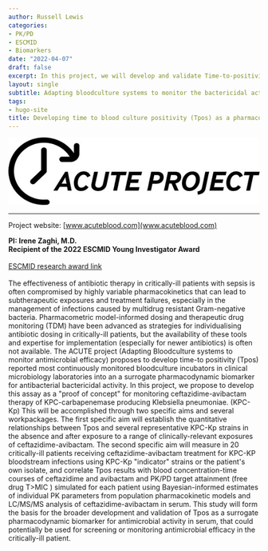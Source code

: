 ```yaml
---
author: Russell Lewis
categories:
- PK/PD
- ESCMID
- Biomarkers
date: "2022-04-07"
draft: false
excerpt: In this project, we will develop and validate Time-to-positivity (Tpos) measured from automated bloodculture detection systems used in clinical microbiology laboratories as a pharmacodynamic biomarker for monitoring bactericidal activity of carbapenem-resistant Enterbacterales (CRE) in critically-ill patients.
layout: single
subtitle: Adapting bloodculture systems to monitor the bactericidal activity of antibiotics used to treat carbapenem-resistant Enterobacterales
tags:
- hugo-site
title: Developing time to blood culture positivity (Tpos) as a pharmacodynamic biomarker
---
```


![](featured-hex.png)

------------------------------------------------------------------------

Project website: [www.acuteblood.com](www.acuteblood.com)

**PI: Irene Zaghi, M.D.** <br> **Recipient of the 2022 ESCMID Young Investigator Award** <br> <br>[ESCMID research award link](https://www.escmid.org/profession_career/awards_grants/research_grants/awardees_2022/) <br> <br> The effectiveness of antibiotic therapy in critically-ill patients with sepsis is often compromised by highly variable pharmacokinetics that can lead to subtherapeutic exposures and treatment failures, especially in the management of infections caused by multidrug resistant Gram-negative bacteria. Pharmacometric model-informed dosing and therapeutic drug monitoring (TDM) have been advanced as strategies for individualising antibiotic dosing in critically-ill patients, but the availability of these tools and expertise for implementation (especially for newer antibiotics) is often not available. The ACUTE project (Adapting Bloodculture systems to monitor antimicrobial efficacy) proposes to develop time-to positivity (Tpos) reported most continuously monitored bloodculture incubators in clinical microbiology laboratories into an a surrogate pharmacodynamic biomarker for antibacterial bactericidal activity. In this project, we propose to develop this assay as a "proof of concept" for monitoring ceftazidime-avibactam therapy of KPC-carbapenemase producing Klebsiella pneumoniae. (KPC-Kp) This will be accomplished through two specific aims and several workpackages. The first specific aim will establish the quantitative relationships between Tpos and several representative KPC-Kp strains in the absence and after exposure to a range of clinically-relevant exposures of ceftazidime-avibactam. The second specific aim will measure in 20 critically-ill patients receiving ceftazidime-avibactam treatment for KPC-KP bloodstream infections using KPC-Kp "indicator" strains or the patient's own isolate, and correlate Tpos results with blood concentration-time courses of ceftazidime and avibactam and PK/PD target attainment (free drug T\>MIC ) simulated for each patient using Bayesian-informed estimates of individual PK parameters from population pharmacokinetic models and LC/MS/MS analysis of ceftazidime-avibactam in serum. This study will form the basis for the broader development and validation of Tpos as a surrogate pharmacodynamic biomarker for antimicrobial activity in serum, that could potentially be used for screening or monitoring antimicrobial efficacy in the critically-ill patient.
